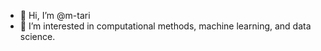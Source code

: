 - 👋 Hi, I’m @m-tari
- 👀 I’m interested in computational methods, machine learning, and data science.

<!---
m-tari/m-tari is a ✨ special ✨ repository because its `README.md` (this file) appears on your GitHub profile.
You can click the Preview link to take a look at your changes.
--->
